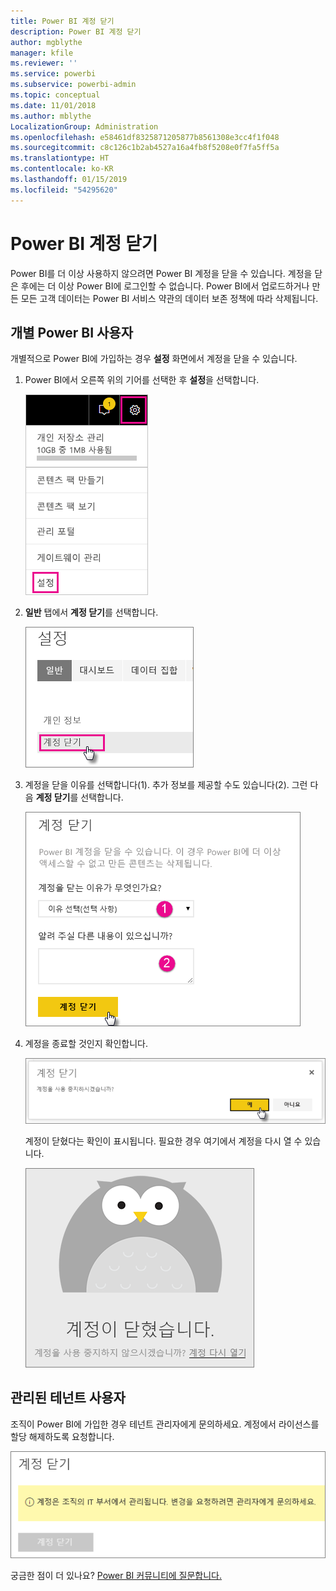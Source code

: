 ```yaml
---
title: Power BI 계정 닫기
description: Power BI 계정 닫기
author: mgblythe
manager: kfile
ms.reviewer: ''
ms.service: powerbi
ms.subservice: powerbi-admin
ms.topic: conceptual
ms.date: 11/01/2018
ms.author: mblythe
LocalizationGroup: Administration
ms.openlocfilehash: e58461df8325871205877b8561308e3cc4f1f048
ms.sourcegitcommit: c8c126c1b2ab4527a16a4fb8f5208e0f7fa5ff5a
ms.translationtype: HT
ms.contentlocale: ko-KR
ms.lasthandoff: 01/15/2019
ms.locfileid: "54295620"
---
```

# <a name="closing-your-power-bi-account"></a>Power BI 계정 닫기

Power BI를 더 이상 사용하지 않으려면 Power BI 계정을 닫을 수 있습니다.  계정을 닫은 후에는 더 이상 Power BI에 로그인할 수 없습니다. Power BI에서 업로드하거나 만든 모든 고객 데이터는 Power BI 서비스 약관의 데이터 보존 정책에 따라 삭제됩니다.

## <a name="individual-power-bi-users"></a>개별 Power BI 사용자

개별적으로 Power BI에 가입하는 경우 **설정** 화면에서 계정을 닫을 수 있습니다.

1. Power BI에서 오른쪽 위의 기어를 선택한 후 **설정**을 선택합니다.

    ![설정](media/service-admin-closing-your-account/closeaccount-settings.png)

1. **일반** 탭에서 **계정 닫기**를 선택합니다.

    ![계정 닫기](media/service-admin-closing-your-account/closeaccount-settings2.png)

1. 계정을 닫을 이유를 선택합니다(1). 추가 정보를 제공할 수도 있습니다(2). 그런 다음 **계정 닫기**를 선택합니다.

    ![이유 선택](media/service-admin-closing-your-account/closeaccount-settings3.png)

1. 계정을 종료할 것인지 확인합니다.

    ![닫기 확인](media/service-admin-closing-your-account/closeaccount-settings4.png)

    계정이 닫혔다는 확인이 표시됩니다. 필요한 경우 여기에서 계정을 다시 열 수 있습니다.

    ![계정 확인](media/service-admin-closing-your-account/closeaccount-settings5.png)

## <a name="managed-tenant-users"></a>관리된 테넌트 사용자

조직이 Power BI에 가입한 경우 테넌트 관리자에게 문의하세요. 계정에서 라이선스를 할당 해제하도록 요청합니다.

![관리형 계정 닫기](media/service-admin-closing-your-account/closeaccountmanaged.png)

궁금한 점이 더 있나요? [Power BI 커뮤니티에 질문합니다.](http://community.powerbi.com/)